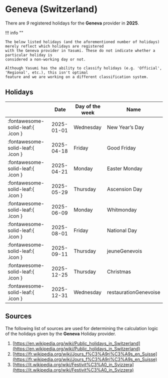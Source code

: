 # Geneva (Switzerland)

There are _9_ registered holidays for the **Geneva** provider in **2025**.

!!! info ""

    The below listed holidays (and the aforementioned number of holidays) merely reflect which holidays are registered
    with the Geneva provider in Yasumi. These do not indicate whether a particular holiday is
    considered a non-working day or not.

    Although Yasumi has the ability to classify holidays (e.g. 'Official', 'Regional', etc.), this isn't optimal
    feature and we are working on a different classification system.

## Holidays

|     | Date | Day of the week | Name |
| --- | ---- | --------------- | ---- |
| :fontawesome-solid-leaf:{ .icon } | 2025-01-01 | Wednesday | New Year’s Day |
| :fontawesome-solid-leaf:{ .icon } | 2025-04-18 | Friday | Good Friday |
| :fontawesome-solid-leaf:{ .icon } | 2025-04-21 | Monday | Easter Monday |
| :fontawesome-solid-leaf:{ .icon } | 2025-05-29 | Thursday | Ascension Day |
| :fontawesome-solid-leaf:{ .icon } | 2025-06-09 | Monday | Whitmonday |
| :fontawesome-solid-leaf:{ .icon } | 2025-08-01 | Friday | National Day |
| :fontawesome-solid-leaf:{ .icon } | 2025-09-11 | Thursday | jeuneGenevois |
| :fontawesome-solid-leaf:{ .icon } | 2025-12-25 | Thursday | Christmas |
| :fontawesome-solid-leaf:{ .icon } | 2025-12-31 | Wednesday | restaurationGenevoise |

## Sources

The following list of sources are used for determining the calculation logic of
the holidays given by the **Geneva** Holiday provider.

1. [https://en.wikipedia.org/wiki/Public_holidays_in_Switzerland](https://en.wikipedia.org/wiki/Public_holidays_in_Switzerland)
1. [https://fr.wikipedia.org/wiki/Jours_f%C3%A9ri%C3%A9s_en_Suisse](https://fr.wikipedia.org/wiki/Jours_f%C3%A9ri%C3%A9s_en_Suisse)
1. [https://it.wikipedia.org/wiki/Festivit%C3%A0_in_Svizzera](https://it.wikipedia.org/wiki/Festivit%C3%A0_in_Svizzera)

